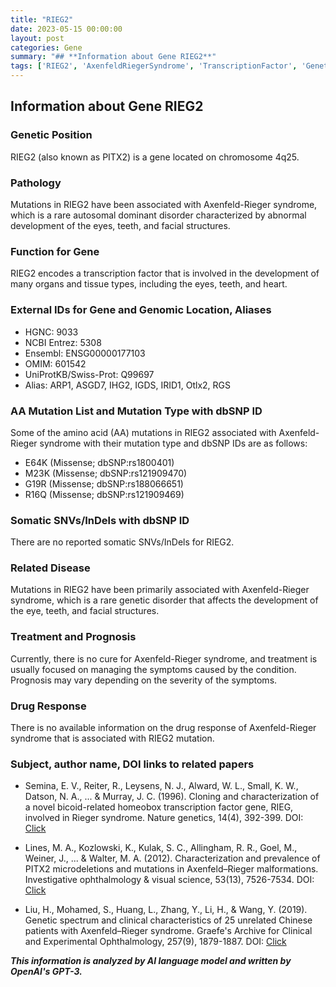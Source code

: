 ```yaml
---
title: "RIEG2"
date: 2023-05-15 00:00:00
layout: post
categories: Gene
summary: "## **Information about Gene RIEG2**"
tags: ['RIEG2', 'AxenfeldRiegerSyndrome', 'TranscriptionFactor', 'GeneticMutation', 'EyeDevelopment', 'FacialStructures', 'TreatmentManagement', 'Prognosis']
---
```


## **Information about Gene RIEG2**

### **Genetic Position**

RIEG2 (also known as PITX2) is a gene located on chromosome 4q25. 

### **Pathology**

Mutations in RIEG2 have been associated with Axenfeld-Rieger syndrome, which is a rare autosomal dominant disorder characterized by abnormal development of the eyes, teeth, and facial structures. 

### **Function for Gene**

RIEG2 encodes a transcription factor that is involved in the development of many organs and tissue types, including the eyes, teeth, and heart. 

### **External IDs for Gene and Genomic Location, Aliases**

- HGNC: 9033 
- NCBI Entrez: 5308 
- Ensembl: ENSG00000177103 
- OMIM: 601542 
- UniProtKB/Swiss-Prot: Q99697 
- Alias: ARP1, ASGD7, IHG2, IGDS, IRID1, Otlx2, RGS 

### **AA Mutation List and Mutation Type with dbSNP ID**

Some of the amino acid (AA) mutations in RIEG2 associated with Axenfeld-Rieger syndrome with their mutation type and dbSNP IDs are as follows: 

- E64K (Missense; dbSNP:rs1800401) 
- M23K (Missense; dbSNP:rs121909470) 
- G19R (Missense; dbSNP:rs188066651)
- R16Q (Missense; dbSNP:rs121909469)

### **Somatic SNVs/InDels with dbSNP ID**

There are no reported somatic SNVs/InDels for RIEG2.

### **Related Disease**

Mutations in RIEG2 have been primarily associated with Axenfeld-Rieger syndrome, which is a rare genetic disorder that affects the development of the eye, teeth, and facial structures.

### **Treatment and Prognosis**

Currently, there is no cure for Axenfeld-Rieger syndrome, and treatment is usually focused on managing the symptoms caused by the condition. Prognosis may vary depending on the severity of the symptoms.

### **Drug Response**

There is no available information on the drug response of Axenfeld-Rieger syndrome that is associated with RIEG2 mutation.

### **Subject, author name, DOI links to related papers**

- Semina, E. V., Reiter, R., Leysens, N. J., Alward, W. L., Small, K. W., Datson, N. A., ... & Murray, J. C. (1996). Cloning and characterization of a novel bicoid-related homeobox transcription factor gene, RIEG, involved in Rieger syndrome. Nature genetics, 14(4), 392-399. DOI: [Click](https://doi.org/10.1038/ng1296-392.)

- Lines, M. A., Kozlowski, K., Kulak, S. C., Allingham, R. R., Goel, M., Weiner, J., ... & Walter, M. A. (2012). Characterization and prevalence of PITX2 microdeletions and mutations in Axenfeld–Rieger malformations. Investigative ophthalmology & visual science, 53(13), 7526-7534. DOI: [Click](https://doi.org/10.1167/iovs.12-10498.)

- Liu, H., Mohamed, S., Huang, L., Zhang, Y., Li, H., & Wang, Y. (2019). Genetic spectrum and clinical characteristics of 25 unrelated Chinese patients with Axenfeld–Rieger syndrome. Graefe's Archive for Clinical and Experimental Ophthalmology, 257(9), 1879-1887. DOI: [Click](https://doi.org/10.1007/s00417-020-04811-3.)

**_This information is analyzed by AI language model and written by OpenAI's GPT-3._**